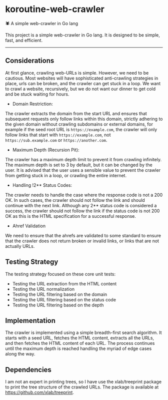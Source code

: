 # koroutine-web-crawler

🕷️ A simple web-crawler in Go lang

This project is a simple web-crawler in Go lang. It is designed to be simple, fast, and efficient.

---

## Considerations

At first glance, crawling web-URLs is simple. However, we need to be cautious. Most websites will have sophisticated anti-crawling strategies in place, urls can be broken, and the crawler can get stuck in a loop. We want to crawl a website, recursively, but we do not want our dinner to get cold and be stuck waiting for hours. 

- Domain Restriction: 

The crawler extracts the domain from the start URL and ensures that subsequent requests only follow links within this domain, strictly adhering to the given domain without crawling subdomains or external domains, for example if the seed root URL is `https://example.com`, the crawler will only follow links that start with `https://example.com`, not `https://sub.example.com` or `https://another.com`.

- Maximum Depth (Recursion Pit):

The crawler has a maximum depth limit to prevent it from crawling infinitely. The maximum depth is set to 3 by default, but it can be changed by the user. It is advised that the user uses a sensible value to prevent the crawler from getting stuck in a loop, or crawling the entire internet.

- Handling !2** Status Codes:

The crawler needs to handle the case where the response code is not a 200 OK. In such cases, the crawler should not follow the link and should continue with the next link. Although any 2** status code is considered a success, the crawler should not follow the link if the status code is not 200 OK as this is the HTML specification for a successful response.

- Ahref Validation

We need to ensure that the ahrefs are validated to some standard to ensure that the crawler does not return broken or invalid links, or links that are not actually URLs.

## Testing Strategy

The testing strategy focused on these core unit tests:

- Testing the URL extraction from the HTML content
- Testing the URL normalization
- Testing the URL filtering based on the domain
- Testing the URL filtering based on the status code
- Testing the URL filtering based on the depth

## Implementation

The crawler is implemented using a simple breadth-first search algorithm. It starts with a seed URL, fetches the HTML content, extracts all the URLs, and then fetches the HTML content of each URL. The process continues until the maximum depth is reached handling the myriad of edge cases along the way.

## Dependencies

I am not an expert in printing trees, so I have use the xlab/treeprint package to print the tree structure of the crawled URLs. The package is available at https://github.com/xlab/treeprint.